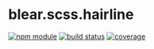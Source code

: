 # blear.scss.hairline

[![npm module][npm-img]][npm-url]
[![build status][travis-img]][travis-url]
[![coverage][coveralls-img]][coveralls-url]

[travis-img]: https://img.shields.io/travis/blearjs/blear.scss.hairline/master.svg?style=flat-square
[travis-url]: https://travis-ci.org/blearjs/blear.scss.hairline

[npm-img]: https://img.shields.io/npm/v/blear.scss.hairline.svg?style=flat-square
[npm-url]: https://www.npmjs.com/package/blear.scss.hairline

[coveralls-img]: https://img.shields.io/coveralls/blearjs/blear.scss.hairline/master.svg?style=flat-square
[coveralls-url]: https://coveralls.io/github/blearjs/blear.scss.hairline?branch=master

